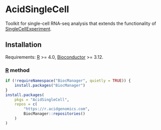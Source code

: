 # AcidSingleCell

Toolkit for single-cell RNA-seq analysis that extends the functionality of
[SingleCellExperiment][].

## Installation

Requirements: [R][] >= 4.0, [Bioconductor][] >= 3.12.

### [R][] method

```r
if (!requireNamespace("BiocManager", quietly = TRUE)) {
    install.packages("BiocManager")
}
install.packages(
    pkgs = "AcidSingleCell",
    repos = c(
        "https://r.acidgenomics.com",
        BiocManager::repositories()
    )
)
```

[bioconductor]: https://bioconductor.org/
[r]: https://www.r-project.org/
[singlecellexperiment]: http://bioconductor.org/packages/SingleCellExperiment/

